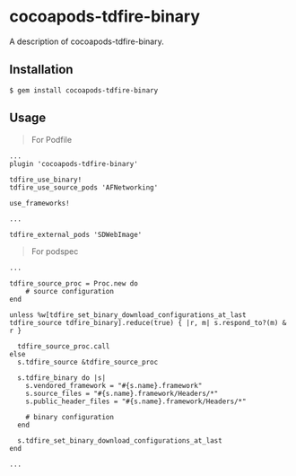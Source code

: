 # cocoapods-tdfire-binary

A description of cocoapods-tdfire-binary.

## Installation

    $ gem install cocoapods-tdfire-binary

## Usage

> For Podfile

```
...
plugin 'cocoapods-tdfire-binary'

tdfire_use_binary!
tdfire_use_source_pods 'AFNetworking'

use_frameworks!

...

tdfire_external_pods 'SDWebImage'

```

> For podspec

```
...

tdfire_source_proc = Proc.new do
    # source configuration
end

unless %w[tdfire_set_binary_download_configurations_at_last tdfire_source tdfire_binary].reduce(true) { |r, m| s.respond_to?(m) & r }
    
  tdfire_source_proc.call
else
  s.tdfire_source &tdfire_source_proc
  
  s.tdfire_binary do |s|
    s.vendored_framework = "#{s.name}.framework"
    s.source_files = "#{s.name}.framework/Headers/*"
    s.public_header_files = "#{s.name}.framework/Headers/*"

    # binary configuration
  end
  
  s.tdfire_set_binary_download_configurations_at_last
end

...
```
